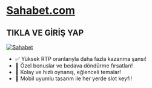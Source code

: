 # [Sahabet.com](https://ornek-link.com)

## TIKLA VE GİRİŞ YAP

[![Sahabet](https://ornek-resim-linki.com/sahabet.png)](https://ornek-link.com)

- ✅ Yüksek RTP oranlarıyla daha fazla kazanma şansı!
- 🎁 Özel bonuslar ve bedava döndürme fırsatları!
- 🎰 Kolay ve hızlı oynanış, eğlenceli temalar!
- 📱 Mobil uyumlu tasarım ile her yerde slot keyfi!

